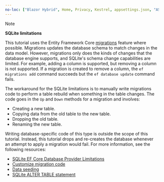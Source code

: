 ```yaml
---
no-loc: ["Blazor Hybrid", Home, Privacy, Kestrel, appsettings.json, "ASP.NET Core Identity", cookie, Cookie, Blazor, "Blazor Server", "Blazor WebAssembly", "Identity", "Let's Encrypt", Razor, SignalR]
---
```

> [!NOTE]
> 
> **SQLite limitations**
>
> This tutorial uses the Entity Framework Core [migrations](/ef/core/managing-schemas/migrations/?tabs=dotnet-core-cli) feature where possible. Migrations updates the database schema to match changes in the data model. However, migrations only does the kinds of changes that the database engine supports, and SQLite's schema change capabilities are limited. For example, adding a column is supported, but removing a column is not supported. If a migration is created to remove a column, the `ef migrations add` command succeeds but the `ef database update` command fails. 
>
> The workaround for the SQLite limitations is to manually write migrations code to perform a table rebuild when something in the table changes. The code goes in the `Up` and `Down` methods for a migration and involves:
>
> * Creating a new table.
> * Copying data from the old table to the new table.
> * Dropping the old table.
> * Renaming the new table.
>
> Writing database-specific code of this type is outside the scope of this tutorial. Instead, this tutorial drops and re-creates the database whenever an attempt to apply a migration would fail. For more information, see the following resources:
>
> * [SQLite EF Core Database Provider Limitations](/ef/core/providers/sqlite/limitations)
> * [Customize migration code](/ef/core/managing-schemas/migrations/#customize-migration-code)
> * [Data seeding](/ef/core/modeling/data-seeding)
> * [SQLite ALTER TABLE statement](https://sqlite.org/lang_altertable.html)